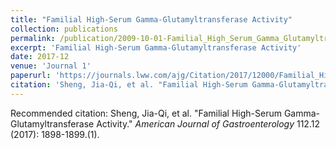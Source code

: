 ```yaml
---
title: "Familial High-Serum Gamma-Glutamyltransferase Activity"
collection: publications
permalink: /publication/2009-10-01-Familial_High_Serum_Gamma_Glutamyltransferase
excerpt: 'Familial High-Serum Gamma-Glutamyltransferase Activity'
date: 2017-12
venue: 'Journal 1'
paperurl: 'https://journals.lww.com/ajg/Citation/2017/12000/Familial_High_Serum_Gamma_Glutamyltransferase.37.aspx'
citation: 'Sheng, Jia-Qi, et al. "Familial High-Serum Gamma-Glutamyltransferase Activity." <i>American Journal of Gastroenterology </i>112.12 (2017): 1898-1899.'
---
```



Recommended citation: Sheng, Jia-Qi, et al. "Familial High-Serum Gamma-Glutamyltransferase Activity." <i>American Journal of Gastroenterology </i>112.12 (2017): 1898-1899.(1).
